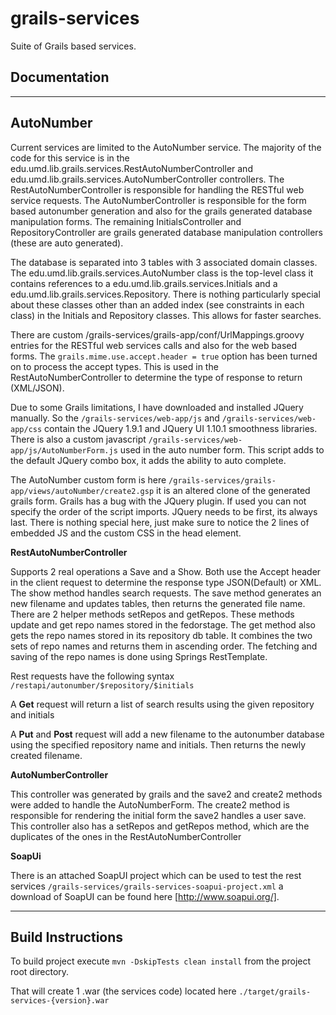 grails-services
===============

Suite of Grails based services.

Documentation
-------------
---

AutoNumber
-------------
Current services are limited to the AutoNumber service. The majority of the code for this service is in the edu.umd.lib.grails.services.RestAutoNumberController and edu.umd.lib.grails.services.AutoNumberController controllers. The RestAutoNumberController is responsible for handling the RESTful web service requests. The AutoNumberController is responsible for the form based autonumber generation and also for the grails generated database manipulation forms. The remaining InitialsController and RepositoryController are grails generated database manipulation controllers (these are auto generated). 

The database is separated into 3 tables with 3 associated domain classes. The edu.umd.lib.grails.services.AutoNumber class is the top-level class it contains references to a edu.umd.lib.grails.services.Initials and a edu.umd.lib.grails.services.Repository. There is nothing particularly special about these classes other than an added index (see constraints in each class) in the Initials and Repository classes. This allows for faster searches.  

There are custom /grails-services/grails-app/conf/UrlMappings.groovy entries for the RESTful web services calls and also for the web based forms. The `grails.mime.use.accept.header = true` option has been turned on to process the accept types. This is used in the RestAutoNumberController to determine the type of response to return (XML/JSON). 

Due to some Grails limitations, I have downloaded and installed JQuery manually. So the `/grails-services/web-app/js` and `/grails-services/web-app/css` contain the JQuery 1.9.1 and JQuery UI 1.10.1 smoothness libraries. There is also a custom javascript `/grails-services/web-app/js/AutoNumberForm.js` used in the auto number form. This script adds to the default JQuery combo box, it adds the ability to auto complete. 

The AutoNumber custom form is here `/grails-services/grails-app/views/autoNumber/create2.gsp` it is an altered clone of the generated grails form. Grails has a bug with the JQuery plugin. If used you can not specify the order of the script imports. JQuery needs to be first, its always last. There is nothing special here, just make sure to notice the 2 lines of embedded JS and the custom CSS in the head element.

**RestAutoNumberController**

Supports 2 real operations a Save and a Show. Both use the Accept header in the client request to determine the response type JSON(Default) or XML. The show method handles search requests.  The save method generates an new filename and updates tables, then returns the generated file name. There are 2 helper methods setRepos and getRepos. These methods update and get repo names stored in the fedorstage. The get method also gets the repo names stored in its repository db table. It combines the two sets of repo names and returns them in ascending order. The fetching and saving of the repo names is done using Springs RestTemplate.

Rest requests have the following syntax 
`/restapi/autonumber/$repository/$initials`

A **Get** request will return a list of search results using the given repository and initials

A **Put** and **Post** request will add a new filename to the autonumber database using the specified repository name and initials. Then returns the newly created filename.


**AutoNumberController**

This controller was generated by grails and the save2 and create2 methods were added to handle the AutoNumberForm. The create2 method is responsible for rendering the initial form the save2 handles a user save. This controller also has a setRepos and getRepos method, which are the duplicates of the ones in the RestAutoNumberController 

**SoapUi**

There is an attached SoapUI project which can be used to test the rest services `/grails-services/grails-services-soapui-project.xml` a download of SoapUI can be found here [http://www.soapui.org/].

[http://www.soapui.org/]:http://www.soapui.org/
    

---
Build Instructions
-------------
To build project execute `mvn -DskipTests clean install` from the project root directory. 

That will create 1 .war (the services code) located here `./target/grails-services-{version}.war`
